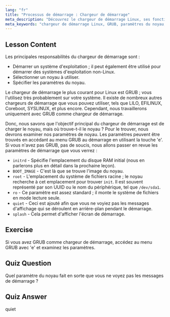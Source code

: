```yaml
---
lang: "fr"
title: "Processus de démarrage : Chargeur de démarrage"
meta_description: "Découvrez le chargeur de démarrage Linux, ses fonctions et les paramètres courants du noyau comme initrd et root. Comprenez GRUB et optimisez votre processus de démarrage Linux."
meta_keywords: "chargeur de démarrage Linux, GRUB, paramètres du noyau, initrd, système de fichiers racine, processus de démarrage Linux, tutoriel Linux, Linux pour débutants"
---
```


## Lesson Content

Les principales responsabilités du chargeur de démarrage sont :

- Démarrer un système d'exploitation ; il peut également être utilisé pour démarrer des systèmes d'exploitation non-Linux.
- Sélectionner un noyau à utiliser.
- Spécifier les paramètres du noyau.

Le chargeur de démarrage le plus courant pour Linux est GRUB ; vous l'utilisez très probablement sur votre système. Il existe de nombreux autres chargeurs de démarrage que vous pouvez utiliser, tels que LILO, EFILINUX, Coreboot, SYSLINUX, et plus encore. Cependant, nous travaillerons uniquement avec GRUB comme chargeur de démarrage.

Donc, nous savons que l'objectif principal du chargeur de démarrage est de charger le noyau, mais où trouve-t-il le noyau ? Pour le trouver, nous devrons examiner nos paramètres de noyau. Les paramètres peuvent être trouvés en accédant au menu GRUB au démarrage en utilisant la touche 'e'. Si vous n'avez pas GRUB, pas de soucis, nous allons passer en revue les paramètres de démarrage que vous verrez :

- `initrd` - Spécifie l'emplacement du disque RAM initial (nous en parlerons plus en détail dans la prochaine leçon).
- `BOOT_IMAGE` - C'est là que se trouve l'image du noyau.
- `root` - L'emplacement du système de fichiers racine ; le noyau recherche à cet emplacement pour trouver `init`. Il est souvent représenté par son UUID ou le nom du périphérique, tel que `/dev/sda1`.
- `ro` - Ce paramètre est assez standard ; il monte le système de fichiers en mode lecture seule.
- `quiet` - Ceci est ajouté afin que vous ne voyiez pas les messages d'affichage qui se déroulent en arrière-plan pendant le démarrage.
- `splash` - Cela permet d'afficher l'écran de démarrage.

## Exercise

Si vous avez GRUB comme chargeur de démarrage, accédez au menu GRUB avec 'e' et examinez les paramètres.

## Quiz Question

Quel paramètre du noyau fait en sorte que vous ne voyez pas les messages de démarrage ?

## Quiz Answer

quiet
